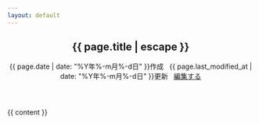 ```yaml
---
layout: default
---
```

<main class="container">
<article class="post">
    <header class="post-header">
        <h1 itemprop="name headline">{{ page.title | escape }}</h1>
        <p class="meta">
{{ page.date | date: "%Y年%-m月%-d日" }}作成
&nbsp;
{{ page.last_modified_at | date: "%Y年%-m月%-d日" }}更新
&nbsp;
<i class="fa-pencil"></i>
<a href="https://github.com/{{ site.repository }}/blob/master/{{ page.path }}">編集する</a>
        </p>
    </header>
    <div class="post-content">
        {{ content }}
    </div>
</article>
<div id="back-to-top">
    <i class="fa-angle-up"></i>
</div>
</main>
<div id="push"></div>
</div>